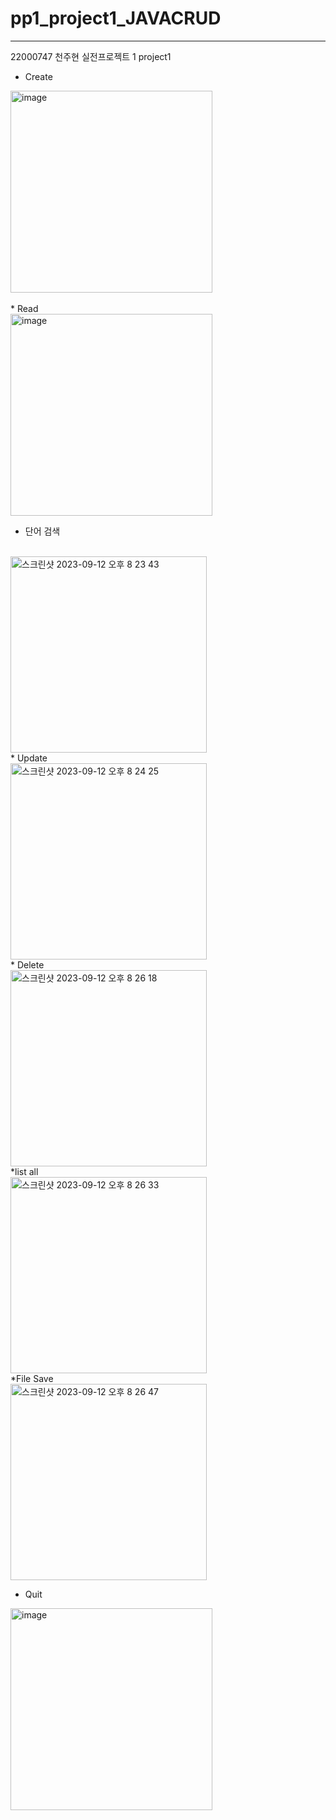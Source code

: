 # pp1_project1_JAVACRUD
--- 
22000747 천주현 실전프로젝트 1 project1

* Create
 <img width="323" alt="image" src="https://github.com/millejuice/pp1_project1_JAVACRUD/assets/109461985/465b751b-7107-4bfe-b7d8-2bbc183130ed">
 <br />
 <br />
* Read
 <br />
 <img width="323" alt="image" src="https://github.com/millejuice/pp1_project1_JAVACRUD/assets/109461985/443b5481-b769-4db5-88b2-4a23ee4f782a">
<br />

* 단어 검색
<br />
<img width="314" alt="스크린샷 2023-09-12 오후 8 23 43" src="https://github.com/millejuice/pp1_project1_JAVACRUD/assets/109461985/d3417b54-f3b0-438c-a12a-9d8ba4fb356f">
<br />
* Update
<br />
<img width="314" alt="스크린샷 2023-09-12 오후 8 24 25" src="https://github.com/millejuice/pp1_project1_JAVACRUD/assets/109461985/99ca69be-7747-42b6-a434-9d59edc2a819">
<br />
* Delete
<br />
<img width="314" alt="스크린샷 2023-09-12 오후 8 26 18" src="https://github.com/millejuice/pp1_project1_JAVACRUD/assets/109461985/139130ba-9ad6-40eb-b42f-8496321d5342">
<br />
*list all
<br />
<img width="314" alt="스크린샷 2023-09-12 오후 8 26 33" src="https://github.com/millejuice/pp1_project1_JAVACRUD/assets/109461985/c510c7ab-b06e-4f3b-9394-96a8a5fa66a1">
<br />
*File Save
<br />
<img width="314" alt="스크린샷 2023-09-12 오후 8 26 47" src="https://github.com/millejuice/pp1_project1_JAVACRUD/assets/109461985/6b27696b-2844-41f3-8062-7faf7762886f">
<br />

* Quit
  <br />
<img width="323" alt="image" src="https://github.com/millejuice/pp1_project1_JAVACRUD/assets/109461985/ed38e605-da2f-426d-8393-5c62404c77a1">

   
